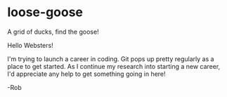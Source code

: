 # loose-goose
A grid of ducks, find the goose!

Hello Websters!

I'm trying to launch a career in coding. Git pops up pretty regularly as a place to get started. As I continue my research into starting a new career, I'd appreciate any help to get something going in here!

-Rob
